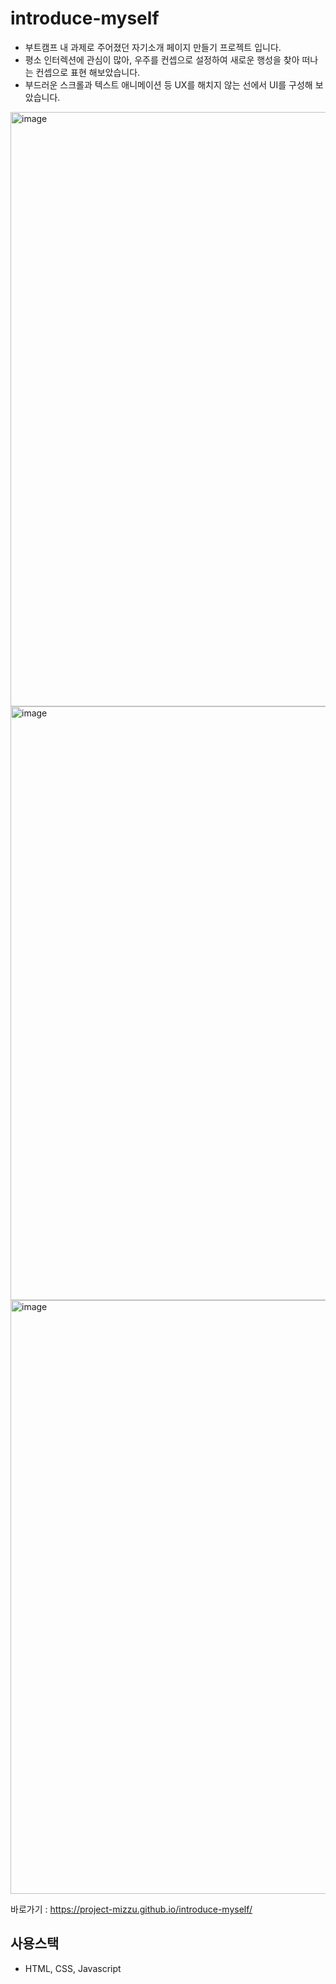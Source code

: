 # introduce-myself
- 부트캠프 내 과제로 주어졌던 자기소개 페이지 만들기 프로젝트 입니다.
- 평소 인터렉션에 관심이 많아, 우주를 컨셉으로 설정하여 새로운 행성을 찾아 떠나는 컨셉으로 표현 해보았습니다.
- 부드러운 스크롤과 텍스트 애니메이션 등 UX를 해치지 않는 선에서 UI를 구성해 보았습니다.

<img width="951" alt="image" src="https://user-images.githubusercontent.com/95073450/216978743-13cdfb2f-2240-4af8-990d-9edd68a74e13.png">
<img width="950" alt="image" src="https://user-images.githubusercontent.com/95073450/216978967-ab19f46c-8622-43cb-9a42-aa1e28cbd00e.png">
<img width="950" alt="image" src="https://user-images.githubusercontent.com/95073450/216979155-e10475c5-376b-4dad-8c0b-ca572d1b2adb.png">

바로가기 : https://project-mizzu.github.io/introduce-myself/

## 사용스택
- HTML, CSS, Javascript
